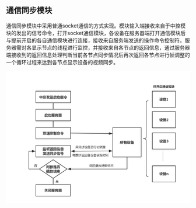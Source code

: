 ## 通信同步模块

通信同步模块中采用普通socket通信的方式实现。模块输入端接收来自于中控模块的发出的信号命令，打开socket通信模块，各设备在服务器端打开通信模块后与提前开启的各自通信模块进行连接，接收来自服务端发送的操作命令控制符。服务器需对各显示节点的线程进行监控，并接收来自各节点的返回信息，通过服务器端接收到的返回信息处理判断当前各节点同步情况后再次返回各节点进行帧调整的一个循环过程来达到各节点显示设备的视频同步。

![](/assets/通信同步模块.png)

